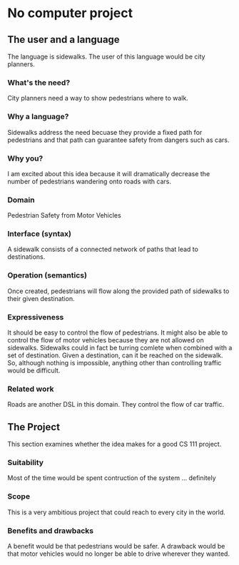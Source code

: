 # No computer project


## The user and a language
The language is sidewalks. The user of this language would be city planners.


### What's the need?
City planners need a way to show pedestrians where to walk.


### Why a language?
Sidewalks address the need becuase they provide a fixed path for pedestrians
and that path can guarantee safety from dangers such as cars.


### Why you?
I am excited about this idea because it will dramatically decrease the number
of pedestrians wandering onto roads with cars.


### Domain
Pedestrian Safety from Motor Vehicles


### Interface (syntax)
A sidewalk consists of a connected network of paths that lead to destinations.


### Operation (semantics)
Once created, pedestrians will flow along the provided path of sidewalks to 
their given destination.

### Expressiveness
It should be easy to control the flow of pedestrians. It might also be able to
control the flow of motor vehicles because they are not allowed on sidewalks.
Sidewalks could in fact be turring comlete when combined with a set of 
destination. Given a destination, can it be reached on the sidewalk. So, although
nothing is impossible, anything other than controlling traffic would be difficult. 


### Related work
Roads are another DSL in this domain. They control the flow of car traffic.


## The Project
This section examines whether the idea makes for a good CS 111 project.


### Suitability
Most of the time would be spent contruction of the system ... definitely 


### Scope
This is a very ambitious project that could reach to every city in the world.


### Benefits and drawbacks
A benefit would be that pedestrians would be safer. A drawback would be that
motor vehicles would no longer be able to drive wherever they wanted. 


